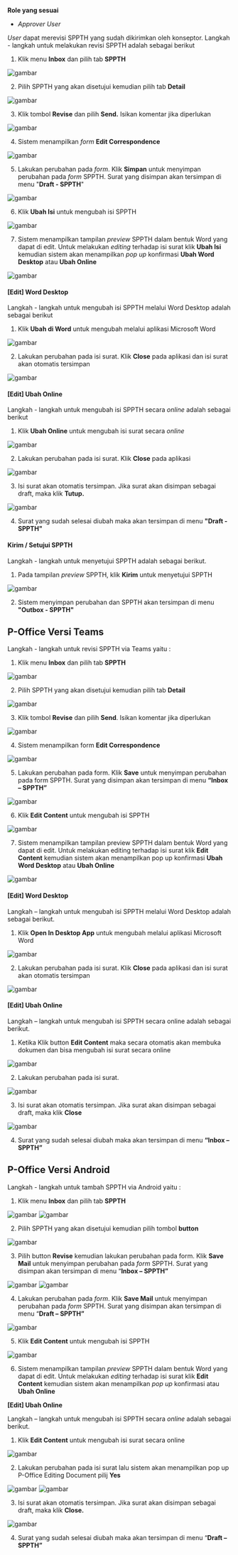 **Role yang sesuai**

- *Approver User*

*User* dapat merevisi SPPTH yang sudah dikirimkan oleh konseptor. Langkah - langkah untuk melakukan revisi SPPTH adalah sebagai berikut

1. Klik menu **Inbox** dan pilih tab **SPPTH**

![gambar](SC_SPPTH/TH35.png)

2. Pilih SPPTH yang akan disetujui kemudian pilih tab **Detail**

![gambar](SC_SPPTH/TH36.png)

3. Klik tombol **Revise** dan pilih **Send.** Isikan komentar jika diperlukan

![gambar](SC_SPPTH/TH37.png)

4. Sistem menampilkan *form* **Edit Correspondence**

![gambar](SC_SPPTH/TH38.png)

5. Lakukan perubahan pada *form*. Klik **Simpan** untuk menyimpan perubahan pada *form* SPPTH. Surat yang disimpan akan tersimpan di menu "**Draft - SPPTH**"

![gambar](SC_SPPTH/TH39.png)

6. Klik **Ubah Isi** untuk mengubah isi SPPTH

![gambar](SC_SPPTH/TH40.png)

7. Sistem menampilkan tampilan *preview* SPPTH dalam bentuk Word yang dapat di edit. Untuk melakukan *editing* terhadap isi surat klik **Ubah Isi** kemudian sistem akan menampilkan *pop up* konfirmasi **Ubah Word Desktop** atau **Ubah Online**

![gambar](SC_SPPTH/CR01.png)

#### **[Edit] Word Desktop**

Langkah - langkah untuk mengubah isi SPPTH melalui Word Desktop adalah sebagai berikut

1. Klik **Ubah di Word** untuk mengubah melalui aplikasi Microsoft Word

![gambar](SC_SPPTH/CR02.png)

2. Lakukan perubahan pada isi surat. Klik **Close** pada aplikasi dan isi surat akan otomatis tersimpan

![gambar](SC_SPPTH/CR03.png)

#### **[Edit] Ubah Online**

Langkah - langkah untuk mengubah isi SPPTH secara *online* adalah sebagai berikut

1. Klik **Ubah Online** untuk mengubah isi surat secara *online*

![gambar](SC_SPPTH/CR04.png)

2. Lakukan perubahan pada isi surat. Klik **Close** pada aplikasi

![gambar](SC_SPPTH/CR05.png)

3. Isi surat akan otomatis tersimpan. Jika surat akan disimpan sebagai draft, maka klik **Tutup.**

![gambar](SC_SPPTH/CR06.png)

4. Surat yang sudah selesai diubah maka akan tersimpan di menu **"Draft - SPPTH"**

#### **Kirim / Setujui SPPTH**

Langkah - langkah untuk menyetujui SPPTH adalah sebagai berikut.

1. Pada tampilan *preview* SPPTH, klik **Kirim** untuk menyetujui SPPTH

![gambar](SC_SPPTH/CR07.png)

2. Sistem menyimpan perubahan dan SPPTH akan tersimpan di menu **"Outbox - SPPTH"**



## **P-Office Versi Teams**


Langkah - langkah untuk revisi SPPTH via Teams yaitu :


1.	Klik menu **Inbox** dan pilih tab **SPPTH**

![gambar](SPPTH/SPPTH_Teams/SPPTH36.png)
 
2.	Pilih SPPTH yang akan disetujui kemudian pilih tab **Detail**

![gambar](SPPTH/SPPTH_Teams/SPPTH37.png)
 
3.	Klik tombol **Revise** dan pilih **Send**. Isikan komentar jika diperlukan

![gambar](SPPTH/SPPTH_Teams/SPPTH38.png)

4.	Sistem menampilkan form **Edit Correspondence**

![gambar](SPPTH/SPPTH_Teams/SPPTH39.png)

5.	Lakukan perubahan pada form. Klik **Save** untuk menyimpan perubahan pada form SPPTH. Surat yang disimpan akan tersimpan di menu **“Inbox – SPPTH”**

![gambar](SPPTH/SPPTH_Teams/SPPTH40.png)
 
6.	Klik **Edit Content** untuk mengubah isi SPPTH

![gambar](SPPTH/SPPTH_Teams/SPPTH41.png)
 
7.	Sistem menampilkan tampilan preview SPPTH dalam bentuk Word yang dapat di edit. Untuk melakukan editing terhadap isi surat klik **Edit Content** kemudian sistem akan menampilkan pop up konfirmasi **Ubah Word Desktop** atau **Ubah Online**

![gambar](SPPTH/SPPTH_Teams/SPPTH42.png)

#### **[Edit] Word Desktop**


Langkah – langkah untuk mengubah isi SPPTH melalui Word Desktop adalah sebagai berikut.


1.    Klik **Open In Desktop App** untuk mengubah melalui aplikasi Microsoft Word

![gambar](SPPTH/SPPTH_Teams/SPPTH43.png)

2.    Lakukan perubahan pada isi surat. Klik **Close** pada aplikasi dan isi surat akan otomatis tersimpan

![gambar](SPPTH/SPPTH_Teams/SPPTH44.png)

#### **[Edit] Ubah Online**


Langkah – langkah untuk mengubah isi SPPTH secara online adalah sebagai berikut.


1.    Ketika Klik button **Edit Content** maka secara otomatis akan membuka dokumen dan bisa mengubah isi surat secara online

![gambar](SPPTH/SPPTH_Teams/SPPTH45.png)

2.    Lakukan perubahan pada isi surat.

![gambar](SPPTH/SPPTH_Teams/SPPTH46.png)

3.    Isi surat akan otomatis tersimpan. Jika surat akan disimpan sebagai draft, maka klik **Close** 

![gambar](SPPTH/SPPTH_Teams/SPPTH47.png)

4.    Surat yang sudah selesai diubah maka akan tersimpan di menu **“Inbox – SPPTH”**


## **P-Office Versi Android**

Langkah - langkah untuk tambah SPPTH via Android yaitu :


1. Klik menu **Inbox** dan pilih tab **SPPTH**

![gambar](SPPTH/SPPTH_Android/RevisiSPPTH/A01.jpg) ![gambar](SPPTH/SPPTH_Android/RevisiSPPTH/A02.jpg)

2. Pilih SPPTH yang akan disetujui kemudian pilih tombol **button**

![gambar](SPPTH/SPPTH_Android/RevisiSPPTH/A03.jpg)

3. Pilih button **Revise** kemudian lakukan perubahan pada form. Klik **Save Mail** untuk menyimpan perubahan pada _form_ SPPTH. Surat yang disimpan akan tersimpan di menu “**Inbox – SPPTH”**

![gambar](SPPTH/SPPTH_Android/RevisiSPPTH/A04.jpg)  ![gambar](SPPTH/SPPTH_Android/RevisiSPPTH/A05.jpg)

4. Lakukan perubahan pada _form_. Klik **Save Mail** untuk menyimpan perubahan pada _form_ SPPTH. Surat yang disimpan akan tersimpan di menu “**Draft – SPPTH”**

![gambar](SPPTH/SPPTH_Android/RevisiSPPTH/A06.jpg)

5. Klik **Edit Content** untuk mengubah isi SPPTH

![gambar](SPPTH/SPPTH_Android/RevisiSPPTH/A07.jpg)

6. Sistem menampilkan tampilan _preview_ SPPTH dalam bentuk Word yang dapat di edit. Untuk melakukan _editing_ terhadap isi surat klik **Edit Content** kemudian sistem akan menampilkan _pop up_ konfirmasi atau **Ubah Online**

**[Edit] Ubah Online**

Langkah – langkah untuk mengubah isi SPPTH secara _online_ adalah sebagai berikut.

1. Klik **Edit Content** untuk mengubah isi surat secara online
   
![gambar](SPPTH/SPPTH_Android/RevisiSPPTH/U01.jpg)

2. Lakukan perubahan pada isi surat lalu sistem akan menampilkan pop up P-Office Editing Document pilij **Yes**

![gambar](SPPTH/SPPTH_Android/RevisiSPPTH/U02.jpg) ![gambar](SPPTH/SPPTH_Android/RevisiSPPTH/U03.jpg)

3. Isi surat akan otomatis tersimpan. Jika surat akan disimpan sebagai draft, maka klik **Close.**
   
![gambar](SPPTH/SPPTH_Android/RevisiSPPTH/U04.jpg)


4. Surat yang sudah selesai diubah maka akan tersimpan di menu “**Draft – SPPTH”**
